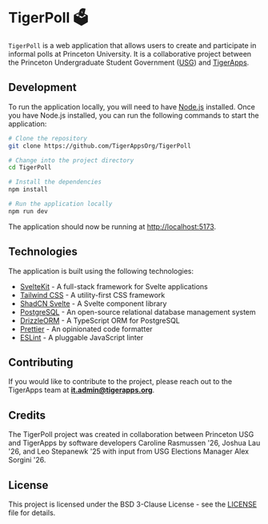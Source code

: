 # TigerPoll 🗳️

`TigerPoll` is a web application that allows users to create and participate in informal polls at Princeton University. It is a collaborative project between the Princeton Undergraduate Student Government ([USG](https://usg.princeton.edu/)) and [TigerApps](https://tigerapps.org/).

## Development

To run the application locally, you will need to have [Node.js](https://nodejs.org/) installed. Once you have Node.js installed, you can run the following commands to start the application:

```bash
# Clone the repository
git clone https://github.com/TigerAppsOrg/TigerPoll

# Change into the project directory
cd TigerPoll

# Install the dependencies
npm install

# Run the application locally
npm run dev
```

The application should now be running at [http://localhost:5173](http://localhost:5173).

## Technologies

The application is built using the following technologies:

- [SvelteKit](https://kit.svelte.dev/) - A full-stack framework for Svelte applications
- [Tailwind CSS](https://tailwindcss.com/) - A utility-first CSS framework
- [ShadCN Svelte](https://shadcn-svelte.vercel.app/) - A Svelte component library
- [PostgreSQL](https://www.postgresql.org/) - An open-source relational database management system
- [DrizzleORM](https://orm.drizzle.team/) - A TypeScript ORM for PostgreSQL
- [Prettier](https://prettier.io/) - An opinionated code formatter
- [ESLint](https://eslint.org/) - A pluggable JavaScript linter

## Contributing

If you would like to contribute to the project, please reach out to the TigerApps team at **it.admin@tigerapps.org**.

## Credits

The TigerPoll project was created in collaboration between Princeton USG and TigerApps by software developers Caroline Rasmussen '26, Joshua Lau '26, and Leo Stepanewk '25 with input from USG Elections Manager Alex Sorgini '26.

## License

This project is licensed under the BSD 3-Clause License - see the [LICENSE](LICENSE) file for details.
